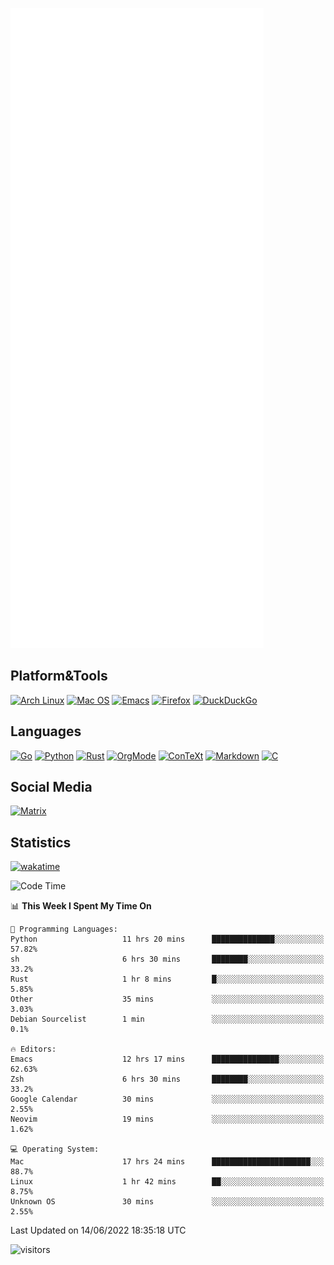 ![Metrics](https://github.com/SteamedFish/SteamedFish/blob/master/github-metrics.svg)

## Platform&Tools

[![Arch Linux](https://img.shields.io/badge/ArchLinux-1793D1?logo=arch-linux&logoColor=fff&style=flat-square)](https://archlinux.org/)
[![Mac OS](https://img.shields.io/badge/MacOS-000000?style=flat-square&logo=macos&logoColor=F0F0F0)](https://www.apple.com/macos/)
[![Emacs](https://img.shields.io/badge/Emacs-%237F5AB6.svg?&style=flat-square&logo=gnu-emacs&logoColor=white)](https://www.gnu.org/software/emacs/)
[![Firefox](https://img.shields.io/badge/Firefox-FF7139?style=flat-square&logo=Firefox-Browser&logoColor=white)](https://firefox.com/)
[![DuckDuckGo](https://img.shields.io/badge/DuckDuckGo-DE5833?style=flat-square&logo=DuckDuckGo&logoColor=white)](https://duckduckgo.com/)

## Languages

[![Go](https://img.shields.io/badge/Golang-%2300ADD8.svg?style=flat-square&logo=go&logoColor=white)](https://golang.org/)
[![Python](https://img.shields.io/badge/Python-3670A0?style=flat-square&logo=python&logoColor=ffdd54)](https://www.python.org/)
[![Rust](https://img.shields.io/badge/Rust-%23000000.svg?style=flat-square&logo=rust&logoColor=white)](https://www.rust-lang.org/)
[![OrgMode](https://img.shields.io/badge/OrgMode-%23000000.svg?style=flat-square&logo=org&logoColor=white)](https://orgmode.org/)
[![ConTeXt](https://img.shields.io/badge/ConTeXt-%23008080.svg?style=flat-square&logo=latex&logoColor=white)](https://contextgarden.net/)
[![Markdown](https://img.shields.io/badge/MarkDown-%23000000.svg?style=flat-square&logo=markdown&logoColor=white)](https://daringfireball.net/projects/markdown/)
[![C](https://img.shields.io/badge/C-%2300599C.svg?style=flat-square&logo=c&logoColor=white)](https://www.iso.org/standard/74528.html)

## Social Media

[![Matrix](https://img.shields.io/badge/SteamedFish-2CA5E0?style=social&logo=matrix&logoColor=black)](https://matrix.to/#/@i:steamedfish.org)

## Statistics
[![wakatime](https://wakatime.com/badge/user/168280d6-fcf2-4b4f-ad3a-dc4612f35b38.svg)](https://wakatime.com/@168280d6-fcf2-4b4f-ad3a-dc4612f35b38)

<!--START_SECTION:waka-->
![Code Time](http://img.shields.io/badge/Code%20Time-1%2C862%20hrs%2053%20mins-blue)

📊 **This Week I Spent My Time On** 

```text
💬 Programming Languages: 
Python                   11 hrs 20 mins      ██████████████░░░░░░░░░░░   57.82% 
sh                       6 hrs 30 mins       ████████░░░░░░░░░░░░░░░░░   33.2% 
Rust                     1 hr 8 mins         █░░░░░░░░░░░░░░░░░░░░░░░░   5.85% 
Other                    35 mins             ░░░░░░░░░░░░░░░░░░░░░░░░░   3.03% 
Debian Sourcelist        1 min               ░░░░░░░░░░░░░░░░░░░░░░░░░   0.1%

🔥 Editors: 
Emacs                    12 hrs 17 mins      ███████████████░░░░░░░░░░   62.63% 
Zsh                      6 hrs 30 mins       ████████░░░░░░░░░░░░░░░░░   33.2% 
Google Calendar          30 mins             ░░░░░░░░░░░░░░░░░░░░░░░░░   2.55% 
Neovim                   19 mins             ░░░░░░░░░░░░░░░░░░░░░░░░░   1.62%

💻 Operating System: 
Mac                      17 hrs 24 mins      ██████████████████████░░░   88.7% 
Linux                    1 hr 42 mins        ██░░░░░░░░░░░░░░░░░░░░░░░   8.75% 
Unknown OS               30 mins             ░░░░░░░░░░░░░░░░░░░░░░░░░   2.55%

```


 Last Updated on 14/06/2022 18:35:18 UTC
<!--END_SECTION:waka-->

![visitors](https://visitor-badge.laobi.icu/badge?page_id=SteamedFish.SteamedFish)
